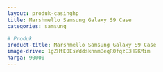 ```yaml
---
layout: produk-casinghp
title: Marshmello Samsung Galaxy S9 Case
categories: samsung

# Produk
product-title: Marshmello Samsung Galaxy S9 Case
image-drive: 1gZHtE0EsWddsknnmBeqR0fqzE3H9KMim
harga: 90000
---
```

